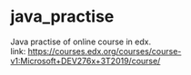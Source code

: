 # java_practise
Java practise of online course in edx. <br/>
link: https://courses.edx.org/courses/course-v1:Microsoft+DEV276x+3T2019/course/
